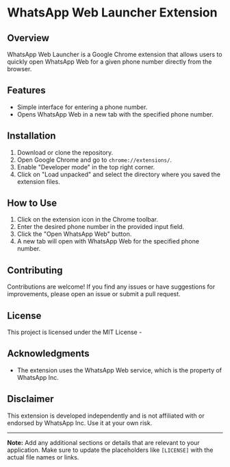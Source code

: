 # WhatsApp Web Launcher Extension

## Overview
WhatsApp Web Launcher is a Google Chrome extension that allows users to quickly open WhatsApp Web for a given phone number directly from the browser.

## Features
- Simple interface for entering a phone number.
- Opens WhatsApp Web in a new tab with the specified phone number.

## Installation
1. Download or clone the repository.
2. Open Google Chrome and go to `chrome://extensions/`.
3. Enable "Developer mode" in the top right corner.
4. Click on "Load unpacked" and select the directory where you saved the extension files.

## How to Use
1. Click on the extension icon in the Chrome toolbar.
2. Enter the desired phone number in the provided input field.
3. Click the "Open WhatsApp Web" button.
4. A new tab will open with WhatsApp Web for the specified phone number.

## Contributing
Contributions are welcome! If you find any issues or have suggestions for improvements, please open an issue or submit a pull request.

## License
This project is licensed under the MIT License - 

## Acknowledgments
- The extension uses the WhatsApp Web service, which is the property of WhatsApp Inc.

## Disclaimer
This extension is developed independently and is not affiliated with or endorsed by WhatsApp Inc. Use it at your own risk.

---

**Note:** Add any additional sections or details that are relevant to your application. Make sure to update the placeholders like `[LICENSE]` with the actual file names or links.
